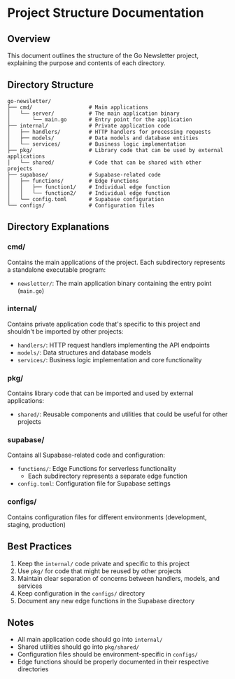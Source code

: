# Project Structure Documentation

## Overview
This document outlines the structure of the Go Newsletter project, explaining the purpose and contents of each directory.

## Directory Structure

```
go-newsletter/
├── cmd/                  # Main applications
│   └── server/           # The main application binary
│       └── main.go       # Entry point for the application
├── internal/             # Private application code
│   ├── handlers/         # HTTP handlers for processing requests
│   ├── models/           # Data models and database entities
│   └── services/         # Business logic implementation
├── pkg/                  # Library code that can be used by external applications
│   └── shared/           # Code that can be shared with other projects
├── supabase/             # Supabase-related code
│   ├── functions/        # Edge Functions
│   │   ├── function1/    # Individual edge function
│   │   └── function2/    # Individual edge function
│   └── config.toml       # Supabase configuration
└── configs/              # Configuration files

```

## Directory Explanations

### cmd/
Contains the main applications of the project. Each subdirectory represents a standalone executable program:
- `newsletter/`: The main application binary containing the entry point (`main.go`)

### internal/
Contains private application code that's specific to this project and shouldn't be imported by other projects:
- `handlers/`: HTTP request handlers implementing the API endpoints
- `models/`: Data structures and database models
- `services/`: Business logic implementation and core functionality

### pkg/
Contains library code that can be imported and used by external applications:
- `shared/`: Reusable components and utilities that could be useful for other projects

### supabase/
Contains all Supabase-related code and configuration:
- `functions/`: Edge Functions for serverless functionality
  - Each subdirectory represents a separate edge function
- `config.toml`: Configuration file for Supabase settings

### configs/
Contains configuration files for different environments (development, staging, production)

## Best Practices

1. Keep the `internal/` code private and specific to this project
2. Use `pkg/` for code that might be reused by other projects
3. Maintain clear separation of concerns between handlers, models, and services
4. Keep configuration in the `configs/` directory
5. Document any new edge functions in the Supabase directory

## Notes
- All main application code should go into `internal/`
- Shared utilities should go into `pkg/shared/`
- Configuration files should be environment-specific in `configs/`
- Edge functions should be properly documented in their respective directories 